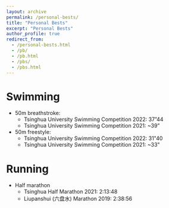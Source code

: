 ```yaml
---
layout: archive
permalink: /personal-bests/
title: "Personal Bests"
excerpt: "Personal Bests"
author_profile: true
redirect_from: 
  - /personal-bests.html
  - /pb/
  - /pb.html
  - /pbs/
  - /pbs.html
---
```


# Swimming
- 50m breathstroke:
  - Tsinghua University Swimming Competition 2022: 37”44
  - Tsinghua University Swimming Competition 2021: ~39”
- 50m freestyle: 
  - Tsinghua University Swimming Competition 2022: 31"40
  - Tsinghua University Swimming Competition 2021: ~33"


# Running
- Half marathon
  - Tsinghua Half Marathon 2021: 2:13:48
  - Liupanshui (六盘水) Marathon 2019: 2:38:56
